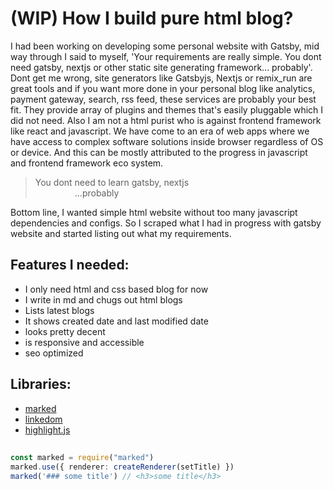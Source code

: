 # (WIP) How I build pure html blog?

I had been working on developing some personal website with Gatsby, mid way through I said to myself, 'Your requirements are really simple. You dont need gatsby, nextjs or other static site generating framework... probably'. Dont get me wrong, site generators like Gatsbyjs, Nextjs or remix_run are great tools and if you want more done in your personal blog like analytics, payment gateway, search, rss feed, these services are probably your best fit. They provide array of plugins and themes that's easily pluggable which I did not need.  Also I am not a html purist who is against frontend framework like react and javascript. We have come to an era of web apps where we have access to complex software solutions inside browser regardless of OS or device. And this can be mostly attributed to the progress in javascript and frontend framework eco system.

> You dont need to learn gatsby, nextjs <br/>
>  &nbsp; &nbsp; &nbsp; &nbsp; &nbsp; &nbsp; &nbsp; &nbsp; ...probably

Bottom line, I wanted simple html website without too many javascript dependencies and configs. So I scraped what I had in progress with gatsby website and started listing out what my requirements.

## Features I needed:
- I only need html and css based blog for now
- I write in md and chugs out html blogs
- Lists latest blogs
- It shows created date and last modified date
- looks pretty decent
- is responsive and accessible
- seo optimized

## Libraries:
- [marked](https://github.com/markedjs/marked)
- [linkedom](https://github.com/WebReflection/linkedom)
- [highlight.js](https://highlightjs.org/)

##


```typescript
const marked = require("marked")
marked.use({ renderer: createRenderer(setTitle) })
marked('### some title') // <h3>some title</h3>
```
